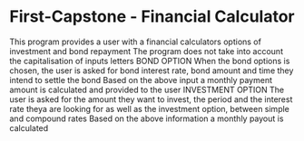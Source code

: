 # First-Capstone - Financial Calculator
  This program provides a user with a financial calculators options of investment and bond repayment
  The program does not take into account the capitalisation of inputs letters
  BOND OPTION
  When the bond options is chosen, the user is asked for bond interest rate, bond amount and time they intend to settle the bond
  Based on the above input a monthly payment amount is calculated and provided to the user
  INVESTMENT OPTION
  The user is asked for the amount they want to invest, the period and the interest rate theya are looking for as well as the investment option, between simple and compound rates
  Based on the above information a monthly payout is calculated
  
